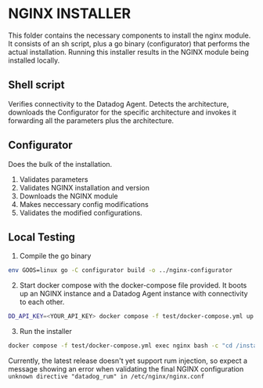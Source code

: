 NGINX INSTALLER
===============
This folder contains the necessary components to install the nginx module.
It consists of an sh script, plus a go binary (configurator) that performs the actual installation.
Running this installer results in the NGINX module being installed locally.

Shell script
------------
Verifies connectivity to the Datadog Agent. Detects the architecture, downloads 
the Configurator for the specific architecture and invokes it forwarding all the 
parameters plus the architecture.

Configurator
------------
Does the bulk of the installation.
1. Validates parameters
2. Validates NGINX installation and version
3. Downloads the NGINX module
4. Makes neccessary config modifications
5. Validates the modified configurations.

Local Testing
-------------
1. Compile the go binary
```bash
env GOOS=linux go -C configurator build -o ../nginx-configurator
```
2. Start docker compose with the docker-compose file provided. It boots up an NGINX
instance and a Datadog Agent instance with connectivity to each other.
```bash
DD_API_KEY=<YOUR_API_KEY> docker compose -f test/docker-compose.yml up -d
```
3. Run the installer
```bash
docker compose -f test/docker-compose.yml exec nginx bash -c "cd /installer && sh install-nginx-datadog.sh --appId 123 --site datadoghq.com --clientToken abcdef --sessionSampleRate 50 --sessionReplaySampleRate 50 --agentUrl http://datadog-agent:8126"
```

Currently, the latest release doesn't yet support rum injection, so expect a message
showing an error when validating the final NGINX configuration `unknown directive
"datadog_rum" in /etc/nginx/nginx.conf`
